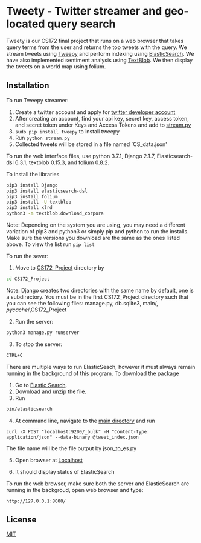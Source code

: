 # Tweety - Twitter streamer and geo-located query search

Tweety is our CS172 final project that runs on a web browser that takes query terms from the user and returns the top tweets with the query. We stream tweets using [Tweepy](http://www.tweepy.org/) and perform indexing using [ElasticSearch](https://www.elastic.co/). We have also implemented sentiment analysis using [TextBlob](https://textblob.readthedocs.io/en/dev/). We then display the tweets on a world map using folium.

## Installation

To run Tweepy streamer: 

1. Create a twitter account and apply for [twitter developer account](https://developer.twitter.com/en/apply/user)
2. After creating an account, find your api key, secret key, access token, and secret token under Keys and Access Tokens and add to [stream.py](https://github.com/CS172-UCR/finalproject-tweety/blob/master/stream.py)
3. `sudo pip install tweepy` to install tweepy 
4. Run `python stream.py`
5. Collected tweets will be stored in a file named `CS_data.json'

To run the web interface files, use python 3.7.1, Django 2.1.7, Elasticsearch-dsl 6.3.1, textblob 0.15.3, and folium 0.8.2.

To install the libraries

```bash
pip3 install Django 
pip3 install elasticsearch-dsl
pip3 install folium
pip3 install -U textblob
pip3 install xlrd
python3 -m textblob.download_corpora
```
Note: Depending on the system you are using, you may need a different variation of pip3 and python3 or simply pip and python to run the installs. Make sure the versions you download are the same as the ones listed above. To view the list run ```pip list```

To run the sever: 

1. Move to [CS172_Project](https://github.com/CS172-UCR/finalproject-tweety/tree/master/CS172_Project) directory by

```bash
cd CS172_Project
```

Note: Django creates two directories with the same name by default, one
	      	is a subdirectory. You must be in the first CS172_Project
	      	directory such that you can see the following files:
	      	manage.py, db.sqlite3, main/, _pycache_/,CS172_Project

2. Run the server: 

```python
python3 manage.py runserver
```

3. To stop the server: 
```bash
CTRL+C
```

There are multiple ways to run ElasticSeach, however it must always remain running in the background of this program. To download the package 

1. Go to [Elastic Search](https://www.elastic.co/downloads/elasticsearch). 
2. Download and unzip the file. 
3. Run 

```bash
bin/elasticsearch
``` 

4. At command line, navigate to the [main directory](https://github.com/CS172-UCR/finalproject-tweety) and run

```
curl -X POST "localhost:9200/_bulk" -H "Content-Type: application/json" --data-binary @tweet_index.json
```
The file name will be the file output by json_to_es.py

5. Open browser at [Localhost](http://localhost:9200/_cat/indices)

6. It should display status of ElasticSearch


To run the web browser, make sure both the server and ElasticSearch are running in the backgroud, open web browser and type: 

```
http://127.0.0.1:8000/
```

## License
[MIT](https://choosealicense.com/licenses/mit/)
